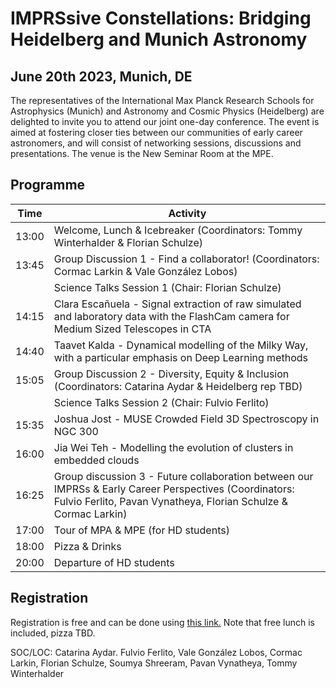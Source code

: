 # IMPRSsive Constellations: Bridging Heidelberg and Munich Astronomy

## June 20th 2023, Munich, DE

The representatives of the International Max Planck Research Schools for Astrophysics (Munich) and Astronomy and Cosmic Physics (Heidelberg) are delighted to invite you to attend our joint one-day conference. The event is aimed at fostering closer ties between our communities of early career astronomers, and will consist of networking sessions, discussions and presentations. The venue is the New Seminar Room at the MPE.

## Programme

| Time  | Activity                                                                                                                                                             |
|-------|----------------------------------------------------------------------------------------------------------------------------------------------------------------------|
| 13:00 | Welcome, Lunch & Icebreaker (Coordinators: Tommy Winterhalder & Florian Schulze)                                                                                     |
| 13:45 | Group Discussion 1 - Find a collaborator! (Coordinators: Cormac Larkin & Vale González Lobos)                                                                |
|       | Science Talks Session 1 (Chair: Florian Schulze)                                                                                                                     |
| 14:15 | Clara Escañuela - Signal extraction of raw simulated and laboratory data with the FlashCam camera for Medium Sized Telescopes in CTA                             |
| 14:40 | Taavet Kalda - Dynamical modelling of the Milky Way, with a particular emphasis on Deep Learning methods                                                             |
| 15:05 | Group Discussion 2 - Diversity, Equity & Inclusion (Coordinators: Catarina Aydar & Heidelberg rep TBD)                                                               |
|       | Science Talks Session 2 (Chair: Fulvio Ferlito)                                                                                                                      |
| 15:35 | Joshua Jost - MUSE Crowded Field 3D Spectroscopy in NGC 300                                                                                                                                                    |
| 16:00 | Jia Wei Teh - Modelling the evolution of clusters in embedded clouds                                                                                                 |
| 16:25 | Group discussion 3 - Future collaboration between our IMPRSs & Early Career Perspectives (Coordinators: Fulvio Ferlito, Pavan Vynatheya, Florian Schulze & Cormac Larkin) |
| 17:00 | Tour of MPA & MPE (for HD students)                                                                                                                                  |
| 18:00 | Pizza & Drinks                                                                                                                                                       |
| 20:00 | Departure of HD students                                                                                                                                             |


## Registration
Registration is free and can be done using [this link.](https://docs.google.com/forms/d/e/1FAIpQLSdfp7oHsii5GQekthEeC_m39y3cQnSdvDhhj6_qpzVSEIeLfQ/viewform)
Note that free lunch is included, pizza TBD.


SOC/LOC: Catarina Aydar. Fulvio Ferlito, Vale González Lobos, Cormac Larkin, Florian Schulze, Soumya Shreeram, Pavan Vynatheya, Tommy Winterhalder



